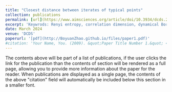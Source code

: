 ```yaml
---
title: "Closest distance between iterates of typical points"
collection: publications
permalink: [url](https://www.aimsciences.org/article/doi/10.3934/dcds.2024026)
excerpt: 'Keywrods: Renyi entropy, correlation dimension, dynamical Borel-Cantelli lemmas'
date: March 2024
venue: 'DCDS'
paperurl: '[pdf](http://BoyuanZhao.github.io/files/paper1.pdf)'
#citation: 'Your Name, You. (2009). &quot;Paper Title Number 1.&quot; <i>Journal 1</i>. 1(1).'
---
```


The contents above will be part of a list of publications, if the user clicks the link for the publication than the contents of section will be rendered as a full page, allowing you to provide more information about the paper for the reader. When publications are displayed as a single page, the contents of the above "citation" field will automatically be included below this section in a smaller font.
